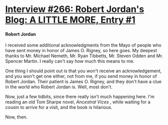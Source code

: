 # [Interview #266: Robert Jordan's Blog: A LITTLE MORE, Entry #1](https://www.theoryland.com/intvmain.php?i=266#1)

#### Robert Jordan

I received some additional acknowledgments from the Mayo of people who have sent money in honor of James O. Rigney, so here goes. My deepest thanks to Mr. Michael Nemeth, Mr. Ryan Tibbetts, Mr. Steven Odden and Mr. Spencer Martin. I really can't say how much this means to me.

One thing I should point out is that you won't receive an acknowledgement, and you won't get one either, not from me, if you send money in honor of Robert Jordan. Their patient is James O. Rigney, and they don't have a clue in the world who Robert Jordan is. Well, most don't.

Now, just a few tidbits, since there really isn't much happening here. I'm reading an old Tom Sharpe novel,
*Ancestral Vices*
, while waiting for a cousin to arrive for a visit, and the book is hilarious.

Now, then.

